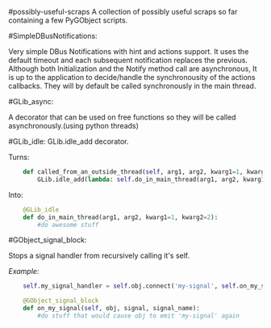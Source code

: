 #possibly-useful-scraps
A collection of possibly useful scraps so far containing a few PyGObject scripts.

#SimpleDBusNotifications:

Very simple DBus Notifications with hint and actions support.
It uses the default timeout and each subsequent
notification replaces the previous.
Although both Initialization and the Notify method call are asynchronous,
It is up to the application to decide/handle the synchronousity
of the actions callbacks. They will by default be called synchronously
in the main thread.

#GLib_async:

A decorator that can be used on free functions so they will be called asynchronously.(using python threads)

#GLib_idle:
GLib.idle_add decorator.

Turns:
```python
    def called_from_an_outside_thread(self, arg1, arg2, kwarg1=1, kwarg2=2):
        GLib.idle_add(lambda: self.do_in_main_thread(arg1, arg2, kwarg1=1, kwarg2=2)))
```

Into:
```python
    @GLib_idle
    def do_in_main_thread(arg1, arg2, kwarg1=1, kwarg2=2):
        #do awesome stuff
```

#GObject_signal_block:

Stops a signal handler from recursively calling it's self.

<i>Example:</i>
```python
    self.my_signal_handler = self.obj.connect('my-signal', self.on_my_signal, 'my-signal')

    @GObject_signal_block
    def on_my_signal(self, obj, signal, signal_name):
        #do stuff that would cause obj to emit 'my-signal' again
```

